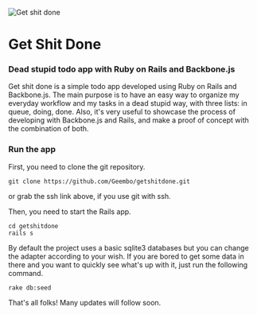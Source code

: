 ![Get shit done](http://f.cl.ly/items/312R313g121Z3t0h2Y30/Screen%20Shot%202013-02-17%20at%209.39.50%20PM.png)

Get Shit Done
===========
### Dead stupid todo app with Ruby on Rails and Backbone.js

Get shit done is a simple todo app developed using Ruby on Rails and Backbone.js. The main purpose is to have an easy way to organize my everyday workflow and my tasks in a dead stupid way, with three lists: in queue, doing, done. Also, it's very useful to showcase the process of developing with Backbone.js and Rails, and make a proof of concept with the combination of both.

### Run the app

First, you need to clone the git repository.
```
git clone https://github.com/Geembo/getshitdone.git
```
or grab the ssh link above, if you use git with ssh.

Then, you need to start the Rails app.

```
cd getshitdone
rails s
```
By default the project uses a basic sqlite3 databases but you can change the adapter according to your wish.
If you are bored to get some data in there and you want to quickly see what's up with it, just run the following command.
```
rake db:seed
```

That's all folks! Many updates will follow soon.
